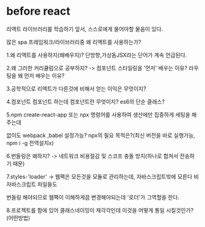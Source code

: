 # before react

리액트 라이브러리를 학습하기 앞서, 스스로에게 물어야할 물음이 있다. 

많은 spa 프레임워크/라이브러리중 왜 리액트를 사용하는가?

1.왜 리액트를 사용하지(왜배우지)? 단방향,가상돔JSX라는 단어가 계속 언급된다.

2.왜 그러한 커리큘럼으로 공부하지? -> 컴포넌트 스타일링을 '먼저' 배우는 이유? 라우팅을 왜 먼저 배우는 이유?

3.공학적으로 리액트가 다른것에 비해서 얻는 이익은 무엇이지?

4.컴포넌트 컴포넌트 하는데 컴포넌트란 무엇이지? es6의 단순 클래스?

5.npm create-react-app 또는 npx 명령어를 사용하여 생산에만 집중하게 세팅을 해주는데

없이도 webpack ,babel 설정가능? npx의 필요 목적은?(최신 버전을 바로 실행가능, npm i -g 전역설치x)

6.번들링은 왜하지? -> 네트워크 비용절감 및 스코프 충돌 방지(하나로 합쳐서 전송하기 때문)

7.styles-'loader' -> 웹팩은 모든것을 모듈로 관리하는데, 자바스크립트밖에 모른다 비자바스크립트 파일들도

번들링 해야되므로 웹팩이 이해하게끔 변경해야되는데 '로더'가 그역할을 한다.

8.프로젝트를 함에 있어 클래스네이밍이 제각각인데 이것을 어떻게 통일 시킬것인가?(어떤방법)

